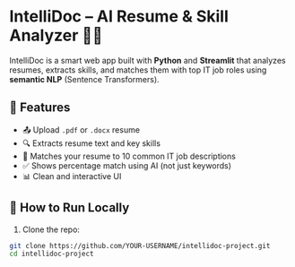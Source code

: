 # IntelliDoc – AI Resume & Skill Analyzer 🧠📄

IntelliDoc is a smart web app built with **Python** and **Streamlit** that analyzes resumes, extracts skills, and matches them with top IT job roles using **semantic NLP** (Sentence Transformers).

## 🚀 Features

- 📤 Upload `.pdf` or `.docx` resume
- 🔍 Extracts resume text and key skills
- 🧠 Matches your resume to 10 common IT job descriptions
- ✅ Shows percentage match using AI (not just keywords)
- 📊 Clean and interactive UI

## 🧪 How to Run Locally

1. Clone the repo:
```bash
git clone https://github.com/YOUR-USERNAME/intellidoc-project.git
cd intellidoc-project

